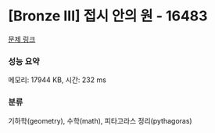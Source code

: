 # [Bronze III] 접시 안의 원 - 16483 

[문제 링크](https://www.acmicpc.net/problem/16483) 

### 성능 요약

메모리: 17944 KB, 시간: 232 ms

### 분류

기하학(geometry), 수학(math), 피타고라스 정리(pythagoras)

